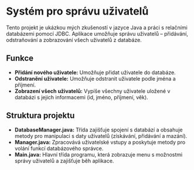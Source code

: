 <h1>Systém pro správu uživatelů</h1>

<p> Tento projekt je ukázkou mých zkušeností v jazyce Java a práci s relačními databázemi pomocí JDBC. 
Aplikace umožňuje správu uživatelů – přidávání, odstraňování a zobrazování všech uživatelů z databáze.</p>

<h2>Funkce</h2>
<ul>
    <li><strong>Přidání nového uživatele:</strong> Umožňuje přidat uživatele do databáze.</li>
    <li><strong>Odstranění uživatele:</strong> Umožňuje odstranit uživatele podle jména a příjmení.</li>
    <li><strong>Zobrazení všech uživatelů:</strong> Vypíše všechny uživatele uložené v databázi s jejich informacemi (id, jméno, příjmení, věk).</li>
</ul>

<h2>Struktura projektu</h2>
<ul>
    <li><strong>DatabaseManager.java:</strong> Třída zajišťuje spojení s databází a obsahuje metody pro manipulaci s daty uživatelů (získávání, přidávání a mazání).</li>
    <li><strong>Manager.java:</strong> Zpracovává uživatelské vstupy a poskytuje metody pro volání funkcí databázového správce.</li>
    <li><strong>Main.java:</strong> Hlavní třída programu, která zobrazuje menu s možnostmi správy uživatelů a zajišťuje běh aplikace.</li>
</ul>
